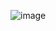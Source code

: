 ![image](https://github.com/Edwin4chg/Mayor-de-Tres/assets/98482516/40660e32-eadf-4bbb-a00b-2c89e5927f7e)
